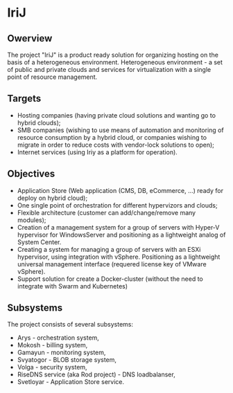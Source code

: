# IriJ
## Owerview
The project "IriJ" is a product ready solution for organizing hosting on the basis of a heterogeneous environment. Heterogeneous environment - a set of public and private clouds and services for virtualization with a single point of resource management.

## Targets
* Hosting companies (having private cloud solutions and wanting go to hybrid clouds);
* SMB companies (wishing to use means of automation and monitoring of resource consumption by a hybrid cloud, or companies wishing to migrate in order to reduce costs with vendor-lock solutions to open);
* Internet services (using Iriy as a platform for operation).

## Objectives
* Application Store (Web application (CMS, DB, eCommerce, ...) ready for deploy on hybrid cloud);
* One single point of orchestration for different hypervizors and clouds;
* Flexible architecture (customer can add/change/remove many modules);
* Creation of a management system for a group of servers with Hyper-V hypervisor for WindowsServer and positioning as a lightweight analog of System Center.
* Creating a system for managing a group of servers with an ESXi hypervisor, using integration with vSphere. Positioning as a lightweight universal management interface (requered license key of VMware vSphere).
* Support solution for create a Docker-cluster (without the need to integrate with Swarm and Kubernetes)

## Subsystems
The project consists of several subsystems: 
* Arys - orchestration system, 
* Mokosh - billing system, 
* Gamayun - monitoring system, 
* Svyatogor - BLOB storage system, 
* Volga - security system,
* RiseDNS service (aka Rod project) - DNS loadbalanser,
* Svetloyar - Application Store service.
